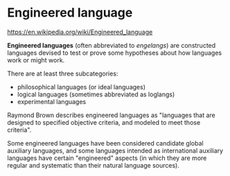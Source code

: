 # Engineered language

https://en.wikipedia.org/wiki/Engineered_language

**Engineered languages** (often abbreviated to *engelangs*) are constructed languages devised to test or prove some hypotheses about how languages work or might work.

There are at least three subcategories:
- philosophical languages (or ideal languages)
- logical languages (sometimes abbreviated as loglangs)
- experimental languages

Raymond Brown describes engineered languages as "languages that are designed to specified objective criteria, and modeled to meet those criteria".

Some engineered languages have been considered candidate global auxiliary languages, and some languages intended as international auxiliary languages have certain "engineered" aspects (in which they are more regular and systematic than their natural language sources).

